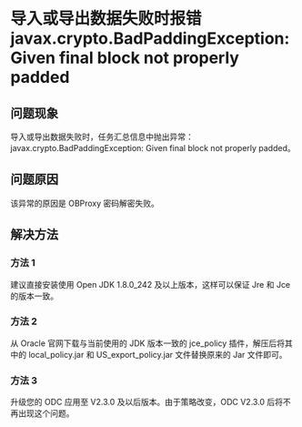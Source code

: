 导入或导出数据失败时报错 **javax.crypto.BadPaddingException: Given final block not properly padded**
=========================================================================================================

**问题现象**
-------------------------

导入或导出数据失败时，任务汇总信息中抛出异常：javax.crypto.BadPaddingException: Given final block not properly padded。

**问题原因**
-------------------------

该异常的原因是 OBProxy 密码解密失败。

**解决方法**
-------------------------

### 方法 1 

建议直接安装使用 Open JDK 1.8.0_242 及以上版本，这样可以保证 Jre 和 Jce 的版本一致。

### **方法 2** 

从 Oracle 官网下载与当前使用的 JDK 版本一致的 jce_policy 插件，解压后将其中的 local_policy.jar 和 US_export_policy.jar 文件替换原来的 Jar 文件即可。

### **方法 3** 

升级您的 ODC 应用至 V2.3.0 及以后版本。由于策略改变，ODC V2.3.0 后将不再出现这个问题。
